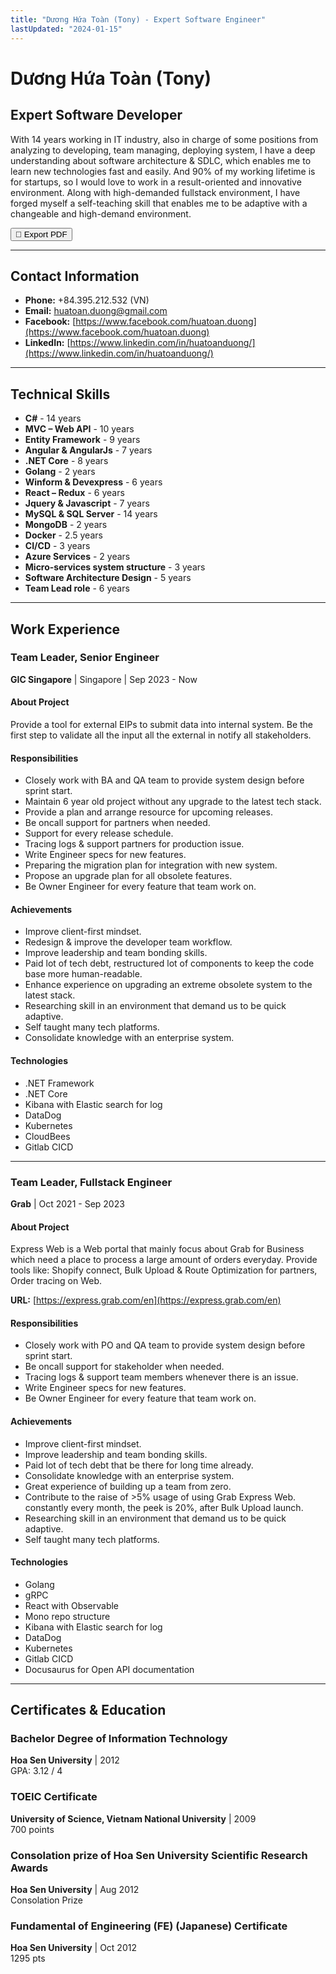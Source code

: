 ```yaml
---
title: "Dương Hứa Toàn (Tony) - Expert Software Engineer"
lastUpdated: "2024-01-15"
---
```


# Dương Hứa Toàn (Tony)

## Expert Software Developer

With 14 years working in IT industry, also in charge of some positions from analyzing to developing, team managing, deploying system, I have a deep understanding about software architecture & SDLC, which enables me to learn new technologies fast and easily. And 90% of my working lifetime is for startups, so I would love to work in a result-oriented and innovative environment. Along with high-demanded fullstack environment, I have forged myself a self-teaching skill that enables me to be adaptive with a changeable and high-demand environment.

<!-- [Get PDF version](#){ .md-button .md-button--primary } -->

<!-- PDF Export Button -->
<!-- <div style="text-align: right; margin-bottom: 2rem;"> -->
<div>
  <button class="pdf-export-btn" onclick="exportToPDF()">
    <span class="icon">📄</span>
    <span>Export PDF</span>
  </button>
</div>

---


## Contact Information

- **Phone:** +84.395.212.532 (VN)
- **Email:** [huatoan.duong@gmail.com](mailto:huatoan.duong@gmail.com)
- **Facebook:** [https://www.facebook.com/huatoan.duong](https://www.facebook.com/huatoan.duong)
- **LinkedIn:** [https://www.linkedin.com/in/huatoanduong/](https://www.linkedin.com/in/huatoanduong/)
<!-- - **Skype:** go_with_me2005 -->

---

## Technical Skills

- **C#** - 14 years
- **MVC – Web API** - 10 years
- **Entity Framework** - 9 years
- **Angular & AngularJs** - 7 years
- **.NET Core** - 8 years
- **Golang** - 2 years
- **Winform & Devexpress** - 6 years
- **React – Redux** - 6 years
- **Jquery & Javascript** - 7 years
- **MySQL & SQL Server** - 14 years
- **MongoDB** - 2 years
- **Docker** - 2.5 years
- **CI/CD** - 3 years
- **Azure Services** - 2 years
- **Micro-services system structure** - 3 years
- **Software Architecture Design** - 5 years
- **Team Lead role** - 6 years

---

## Work Experience

### Team Leader, Senior Engineer
**GIC Singapore** | Singapore | Sep 2023 - Now

#### About Project
Provide a tool for external EIPs to submit data into internal system. Be the first step to validate all the input all the external in notify all stakeholders.

#### Responsibilities
- Closely work with BA and QA team to provide system design before sprint start.
- Maintain 6 year old project without any upgrade to the latest tech stack.
- Provide a plan and arrange resource for upcoming releases.
- Be oncall support for partners when needed.
- Support for every release schedule.
- Tracing logs & support partners for production issue.
- Write Engineer specs for new features.
- Preparing the migration plan for integration with new system.
- Propose an upgrade plan for all obsolete features.
- Be Owner Engineer for every feature that team work on.

#### Achievements
- Improve client-first mindset.
- Redesign & improve the developer team workflow.
- Improve leadership and team bonding skills.
- Paid lot of tech debt, restructured lot of components to keep the code base more human-readable.
- Enhance experience on upgrading an extreme obsolete system to the latest stack.
- Researching skill in an environment that demand us to be quick adaptive.
- Self taught many tech platforms.
- Consolidate knowledge with an enterprise system.

#### Technologies
- .NET Framework
- .NET Core
- Kibana with Elastic search for log
- DataDog
- Kubernetes
- CloudBees
- Gitlab CICD

---

### Team Leader, Fullstack Engineer
**Grab** | Oct 2021 - Sep 2023

#### About Project
Express Web is a Web portal that mainly focus about Grab for Business which need a place to process a large amount of orders everyday. Provide tools like: Shopify connect, Bulk Upload & Route Optimization for partners, Order tracing on Web.

**URL:** [https://express.grab.com/en](https://express.grab.com/en)

#### Responsibilities
- Closely work with PO and QA team to provide system design before sprint start.
- Be oncall support for stakeholder when needed.
- Tracing logs & support team members whenever there is an issue.
- Write Engineer specs for new features.
- Be Owner Engineer for every feature that team work on.

#### Achievements
- Improve client-first mindset.
- Improve leadership and team bonding skills.
- Paid lot of tech debt that be there for long time already.
- Consolidate knowledge with an enterprise system.
- Great experience of building up a team from zero.
- Contribute to the raise of >5% usage of using Grab Express Web. constantly every month, the peek is 20%, after Bulk Upload launch.
- Researching skill in an environment that demand us to be quick adaptive.
- Self taught many tech platforms.

#### Technologies
- Golang
- gRPC
- React with Observable
- Mono repo structure
- Kibana with Elastic search for log
- DataDog
- Kubernetes
- Gitlab CICD
- Docusaurus for Open API documentation

---

## Certificates & Education

### Bachelor Degree of Information Technology
**Hoa Sen University** | 2012  
GPA: 3.12 / 4

### TOEIC Certificate
**University of Science, Vietnam National University** | 2009  
700 points

### Consolation prize of Hoa Sen University Scientific Research Awards
**Hoa Sen University** | Aug 2012  
Consolation Prize

### Fundamental of Engineering (FE) (Japanese) Certificate
**Hoa Sen University** | Oct 2012  
1295 pts

